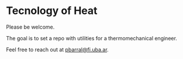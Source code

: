 # Tecnology of Heat

Please be welcome.

The goal is to set a repo with utilities for a thermomechanical engineer.

Feel free to reach out at pbarral@fi.uba.ar.
